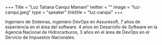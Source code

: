 +++
Title = "Luz Tatiana Canqui Mamani"
twitter = ""
image = "luz-canqui.jpeg"
type = "speaker"
linktitle = "luz-canqui"
+++

Ingeniero de Sistemas, ingeniero DevOps en Assuresoft, 7 años de experiencia en el área del software. 4 años en Desarrollo de Software en la Agencia Nacional de Hidrocarburos, 3 años en el área de DevOps en el Servicio de Impuestos Nacionales.